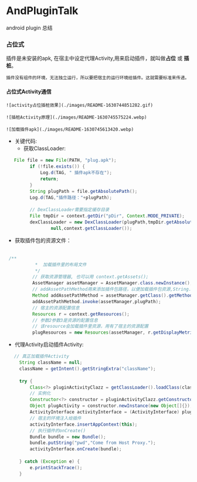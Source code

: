 # AndPluginTalk

android plugin 总结

### 占位式

插件是未安装的apk, 在宿主中设定代理Activity,用来启动插件，就叫做**占位** 或
**插桩**。

    插件没有组件的环境，无法独立运行，所以要把宿主的运行环境给插件。这就需要标准来传递。


#### 占位式Activity通信


    ![activity占位插桩效果](./images/README-1630744851282.gif)

    ![插桩Activity原理](./images/README-1630745575224.webp)

    ![加载插件apk](./images/README-1630745613420.webp)

* 关键代码:
  * 获取ClassLoader:

```java
   File file = new File(PATH, "plug.apk");
         if (!file.exists()) {
             Log.d(TAG, " 插件apk不存在");
             return;
         }
         String plugPath = file.getAbsolutePath();
         Log.d(TAG,"插件路径："+plugPath);

         // DexClassLoader需要指定缓存目录
         File tmpDir = context.getDir("pDir", Context.MODE_PRIVATE);
         dexClassLoader = new DexClassLoader(plugPath,tmpDir.getAbsolutePath(),
                 null,context.getClassLoader());
```

   * 获取插件包的资源文件：

```java

 /**
           *  加载插件里的布局文件
           */
          // 获取资源管理器, 也可以用 context.getAssets();
          AssetManager assetManager = AssetManager.class.newInstance();
          // addAssetPathMethod用来添加插件包路径，以便加载插件包资源,String.class表示有一个String参数
          Method addAssetPathMethod = assetManager.getClass().getMethod("addAssetPath", String.class);
          addAssetPathMethod.invoke(assetManager,plugPath);
          // 宿主的资源配置信息
          Resources r = context.getResources();
          // 参数2参数3是资源的配置信息
          // 该resource会加载插件里资源，用有了宿主的资源配置
          plugResources = new Resources(assetManager, r.getDisplayMetrics(),r.getConfiguration());

```
   * 代理Activity启动插件Activity:

   ```java
      // 真正加载插件Activity
        String className = null;
        className = getIntent().getStringExtra("className");

        try {
            Class<?> pluginActivityClazz = getClassLoader().loadClass(className);
            // 实例化
            Constructor<?> constructor = pluginActivityClazz.getConstructor(new Class[]{});
            Object plugActivity = constructor.newInstance(new Object[]{});
            ActivityInterface activityInterface = (ActivityInterface) plugActivity;
            // 宿主的环境注入给插件
            activityInterface.insertAppContext(this);
            // 执行插件的onCreate()
            Bundle bundle = new Bundle();
            bundle.putString("pwd","Come from Host Proxy.");
            activityInterface.onCreate(bundle);

        } catch (Exception e) {
            e.printStackTrace();
        }
   ```


